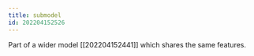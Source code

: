 ```yaml
---
title: submodel
id: 202204152526
---
```


Part of a wider model [[202204152441]] which shares the same features.
